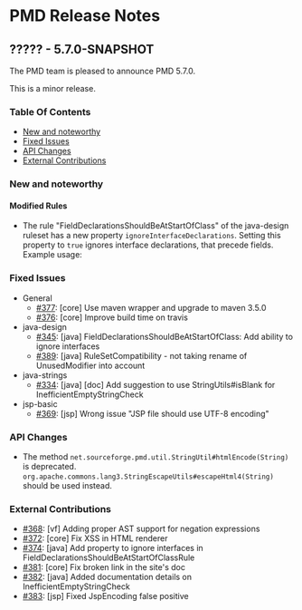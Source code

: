# PMD Release Notes

## ????? - 5.7.0-SNAPSHOT

The PMD team is pleased to announce PMD 5.7.0.

This is a minor release.

### Table Of Contents

* [New and noteworthy](#New_and_noteworthy)
* [Fixed Issues](#Fixed_Issues)
* [API Changes](#API_Changes)
* [External Contributions](#External_Contributions)

### New and noteworthy

#### Modified Rules

*   The rule "FieldDeclarationsShouldBeAtStartOfClass" of the java-design ruleset has a new property `ignoreInterfaceDeclarations`.
    Setting this property to `true` ignores interface declarations, that precede fields.
    Example usage:


    <rule ref="rulesets/java/design.xml/FieldDeclarationsShouldBeAtStartOfClass">
        <properties>
            <property name="ignoreInterfaceDeclarations" value="true"/>
        </properties>
    </rule>


### Fixed Issues

*   General
    *   [#377](https://github.com/pmd/pmd/issues/377): \[core] Use maven wrapper and upgrade to maven 3.5.0
    *   [#376](https://github.com/pmd/pmd/issues/376): \[core] Improve build time on travis
*   java-design
    *   [#345](https://github.com/pmd/pmd/issues/345): \[java] FieldDeclarationsShouldBeAtStartOfClass: Add ability to ignore interfaces
    *   [#389](https://github.com/pmd/pmd/issues/389): \[java] RuleSetCompatibility - not taking rename of UnusedModifier into account
*   java-strings
    *   [#334](https://github.com/pmd/pmd/issues/334): \[java] \[doc] Add suggestion to use StringUtils#isBlank for InefficientEmptyStringCheck
*   jsp-basic
    *   [#369](https://github.com/pmd/pmd/issues/369): \[jsp] Wrong issue "JSP file should use UTF-8 encoding"

### API Changes

*   The method `net.sourceforge.pmd.util.StringUtil#htmlEncode(String)` is deprecated.
    `org.apache.commons.lang3.StringEscapeUtils#escapeHtml4(String)` should be used instead.

### External Contributions

*   [#368](https://github.com/pmd/pmd/pull/368): \[vf] Adding proper AST support for negation expressions
*   [#372](https://github.com/pmd/pmd/pull/372): \[core] Fix XSS in HTML renderer
*   [#374](https://github.com/pmd/pmd/pull/374): \[java] Add property to ignore interfaces in FieldDeclarationsShouldBeAtStartOfClassRule
*   [#381](https://github.com/pmd/pmd/pull/381): \[core] Fix broken link in the site's doc
*   [#382](https://github.com/pmd/pmd/pull/382): \[java] Added documentation details on InefficientEmptyStringCheck
*   [#383](https://github.com/pmd/pmd/pull/383): \[jsp] Fixed JspEncoding false positive
